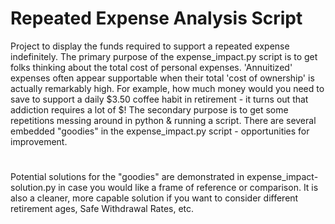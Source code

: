 # Repeated Expense Analysis Script
Project to display the funds required to support a repeated expense indefinitely. The primary purpose of the expense_impact.py script is to get folks thinking about the total cost of personal expenses. 'Annuitized' expenses often appear supportable when their total 'cost of ownership' is actually remarkably high. For example, how much money would you need to save to support a daily $3.50 coffee habit in retirement - it turns out that addiction requires a lot of $! The secondary purpose is to get some repetitions messing around in python & running a script. There are several embedded "goodies" in the expense_impact.py script - opportunities for improvement.
#
Potential solutions for the "goodies" are demonstrated in expense_impact-solution.py in case you would like a frame of reference or comparison. It is also a cleaner, more capable solution if you want to consider different retirement ages, Safe Withdrawal Rates, etc.
